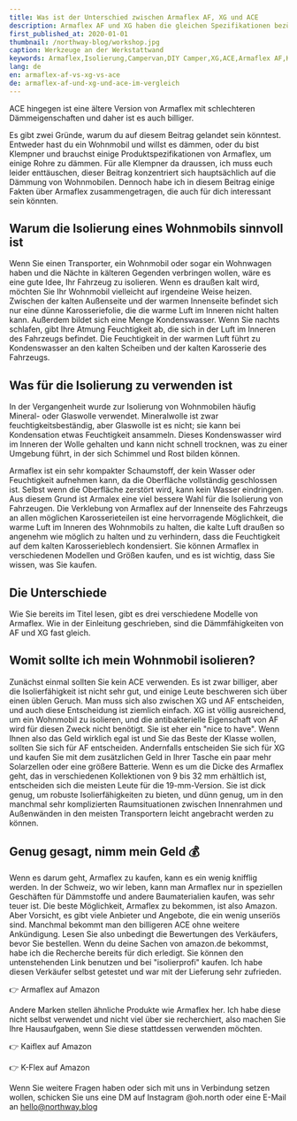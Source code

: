```yaml
---
title: Was ist der Unterschied zwischen Armaflex AF, XG und ACE
description: Armaflex AF und XG haben die gleichen Spezifikationen bezüglich Dämmfähigkeit. AF hat eine antibakterielle Oberfläche namens Microban, die es auch etwas teurer macht.
first_published_at: 2020-01-01
thumbnail: /northway-blog/workshop.jpg
caption: Werkzeuge an der Werkstattwand
keywords: Armaflex,Isolierung,Campervan,DIY Camper,XG,ACE,Armaflex AF,Kaiflex,K-Flex,Armaflex AF vs. XG,Armaflex AF vs. XG vs. ACE
lang: de
en: armaflex-af-vs-xg-vs-ace
de: armaflex-af-und-xg-und-ace-im-vergleich
---
```


ACE hingegen ist eine ältere Version von Armaflex mit schlechteren Dämmeigenschaften und daher ist es auch billiger.

Es gibt zwei Gründe, warum du auf diesem Beitrag gelandet sein könntest. Entweder hast du ein Wohnmobil und willst es dämmen, oder du bist Klempner und brauchst einige Produktspezifikationen von Armaflex, um einige Rohre zu dämmen. Für alle Klempner da draussen, ich muss euch leider enttäuschen, dieser Beitrag konzentriert sich hauptsächlich auf die Dämmung von Wohnmobilen. Dennoch habe ich in diesem Beitrag einige Fakten über Armaflex zusammengetragen, die auch für dich interessant sein könnten.

## Warum die Isolierung eines Wohnmobils sinnvoll ist

Wenn Sie einen Transporter, ein Wohnmobil oder sogar ein Wohnwagen haben und die Nächte in kälteren Gegenden verbringen wollen, wäre es eine gute Idee, Ihr Fahrzeug zu isolieren. Wenn es draußen kalt wird, möchten Sie Ihr Wohnmobil vielleicht auf irgendeine Weise heizen. Zwischen der kalten Außenseite und der warmen Innenseite befindet sich nur eine dünne Karosseriefolie, die die warme Luft im Inneren nicht halten kann. Außerdem bildet sich eine Menge Kondenswasser. Wenn Sie nachts schlafen, gibt Ihre Atmung Feuchtigkeit ab, die sich in der Luft im Inneren des Fahrzeugs befindet. Die Feuchtigkeit in der warmen Luft führt zu Kondenswasser an den kalten Scheiben und der kalten Karosserie des Fahrzeugs.

## Was für die Isolierung zu verwenden ist

In der Vergangenheit wurde zur Isolierung von Wohnmobilen häufig Mineral- oder Glaswolle verwendet. Mineralwolle ist zwar feuchtigkeitsbeständig, aber Glaswolle ist es nicht; sie kann bei Kondensation etwas Feuchtigkeit ansammeln. Dieses Kondenswasser wird im Inneren der Wolle gehalten und kann nicht schnell trocknen, was zu einer Umgebung führt, in der sich Schimmel und Rost bilden können.

Armaflex ist ein sehr kompakter Schaumstoff, der kein Wasser oder Feuchtigkeit aufnehmen kann, da die Oberfläche vollständig geschlossen ist. Selbst wenn die Oberfläche zerstört wird, kann kein Wasser eindringen. Aus diesem Grund ist Armalex eine viel bessere Wahl für die Isolierung von Fahrzeugen. Die Verklebung von Armaflex auf der Innenseite des Fahrzeugs an allen möglichen Karosserieteilen ist eine hervorragende Möglichkeit, die warme Luft im Inneren des Wohnmobils zu halten, die kalte Luft draußen so angenehm wie möglich zu halten und zu verhindern, dass die Feuchtigkeit auf dem kalten Karosserieblech kondensiert. Sie können Armaflex in verschiedenen Modellen und Größen kaufen, und es ist wichtig, dass Sie wissen, was Sie kaufen.

## Die Unterschiede

Wie Sie bereits im Titel lesen, gibt es drei verschiedene Modelle von Armaflex. Wie in der Einleitung geschrieben, sind die Dämmfähigkeiten von AF und XG fast gleich.

## Womit sollte ich mein Wohnmobil isolieren?

Zunächst einmal sollten Sie kein ACE verwenden. Es ist zwar billiger, aber die Isolierfähigkeit ist nicht sehr gut, und einige Leute beschweren sich über einen üblen Geruch. Man muss sich also zwischen XG und AF entscheiden, und auch diese Entscheidung ist ziemlich einfach. XG ist völlig ausreichend, um ein Wohnmobil zu isolieren, und die antibakterielle Eigenschaft von AF wird für diesen Zweck nicht benötigt. Sie ist eher ein "nice to have". Wenn Ihnen also das Geld wirklich egal ist und Sie das Beste der Klasse wollen, sollten Sie sich für AF entscheiden. Andernfalls entscheiden Sie sich für XG und kaufen Sie mit dem zusätzlichen Geld in Ihrer Tasche ein paar mehr Solarzellen oder eine größere Batterie. Wenn es um die Dicke des Armaflex geht, das in verschiedenen Kollektionen von 9 bis 32 mm erhältlich ist, entscheiden sich die meisten Leute für die 19-mm-Version. Sie ist dick genug, um robuste Isolierfähigkeiten zu bieten, und dünn genug, um in den manchmal sehr komplizierten Raumsituationen zwischen Innenrahmen und Außenwänden in den meisten Transportern leicht angebracht werden zu können.

## Genug gesagt, nimm mein Geld 💰

Wenn es darum geht, Armaflex zu kaufen, kann es ein wenig knifflig werden. In der Schweiz, wo wir leben, kann man Armaflex nur in speziellen Geschäften für Dämmstoffe und andere Baumaterialien kaufen, was sehr teuer ist. Die beste Möglichkeit, Armaflex zu bekommen, ist also Amazon. Aber Vorsicht, es gibt viele Anbieter und Angebote, die ein wenig unseriös sind. Manchmal bekommt man den billigeren ACE ohne weitere Ankündigung. Lesen Sie also unbedingt die Bewertungen des Verkäufers, bevor Sie bestellen. Wenn du deine Sachen von amazon.de bekommst, habe ich die Recherche bereits für dich erledigt. Sie können den untenstehenden Link benutzen und bei "isolierprofi" kaufen. Ich habe diesen Verkäufer selbst getestet und war mit der Lieferung sehr zufrieden.

<external-link href="https://amzn.to/2tVhXbw" track-goal-id="KG8A2SRV">👉 Armaflex auf Amazon</external-link>

Andere Marken stellen ähnliche Produkte wie Armaflex her. Ich habe diese nicht selbst verwendet und nicht viel über sie recherchiert, also machen Sie Ihre Hausaufgaben, wenn Sie diese stattdessen verwenden möchten.

<external-link href="https://amzn.to/2QLOQk7" track-goal-id="J8MQOL0O">👉 Kaiflex auf Amazon</external-link>

<div class="mt-6">
  <external-link href="https://amzn.to/37Y1iD9" track-goal-id="YI7DZLLU">👉 K-Flex auf Amazon</external-link>
</div>

Wenn Sie weitere Fragen haben oder sich mit uns in Verbindung setzen wollen, schicken Sie uns eine DM auf Instagram @oh.north oder eine E-Mail an hello@northway.blog
